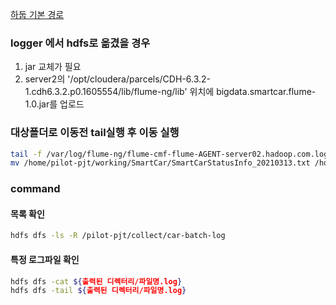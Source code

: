 [하둡 기본 경로](http://server01.hadoop.com:9870/)

### logger 에서 hdfs로 옮겼을 경우
1. jar 교체가 필요
1. server2의 '/opt/cloudera/parcels/CDH-6.3.2-1.cdh6.3.2.p0.1605554/lib/flume-ng/lib' 위치에 bigdata.smartcar.flume-1.0.jar를 업로드

### 대상폴더로 이동전 tail실행 후 이동 실행
``` bash
tail -f /var/log/flume-ng/flume-cmf-flume-AGENT-server02.hadoop.com.log
mv /home/pilot-pjt/working/SmartCar/SmartCarStatusInfo_20210313.txt /home/pilot-pjt/working/car-batch-log/
```

### command

#### 목록 확인
``` bash
hdfs dfs -ls -R /pilot-pjt/collect/car-batch-log
```

#### 특정 로그파일 확인
``` bash
hdfs dfs -cat ${출력된 디렉터리/파일명.log}
hdfs dfs -tail ${출력된 디렉터리/파일명.log}
```